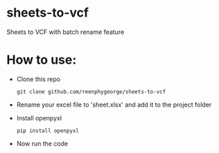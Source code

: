# sheets-to-vcf
Sheets to VCF with batch rename feature

# How to use:
* Clone this repo
      
      git clone github.com/reenphygeorge/sheets-to-vcf
* Rename your excel file to 'sheet.xlsx' and add it to the project folder
* Install openpyxl
    
      pip install openpyxl
* Now run the code
